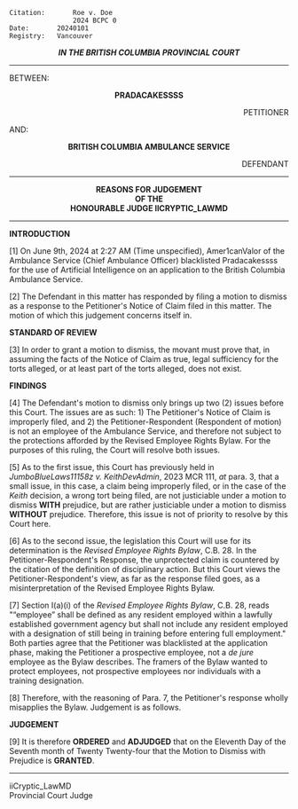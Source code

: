 	Citation:       Roe v. Doe
                	2024 BCPC 0
	Date:		20240101
	Registry:	Vancouver

<p align="center"><b><i>
				IN THE BRITISH COLUMBIA PROVINCIAL COURT
</b></i>

---

BETWEEN:
<p align="center"><b>		PRADACAKESSSS				</b>
<p align="right">		PETITIONER
<p>				AND:
<p align="center"><b>		BRITISH COLUMBIA AMBULANCE SERVICE			</b>
<p align="right">		DEFENDANT

---
	
<p align="center"><b>		
				REASONS FOR JUDGEMENT
<br>				OF THE
<br>				HONOURABLE JUDGE IICRYPTIC_LAWMD

</b>

---

**INTRODUCTION**

[1] On June 9th, 2024 at 2:27 AM (Time unspecified), Amer1canValor of the Ambulance Service (Chief Ambulance Officer) blacklisted Pradacakessss for the use of Artificial Intelligence on an application to the British Columbia Ambulance Service.

[2] The Defendant in this matter has responded by filing a motion to dismiss as a response to the Petitioner's Notice of Claim filed in this matter. The motion of which this judgement concerns itself in.

**STANDARD OF REVIEW**

[3] In order to grant a motion to dismiss, the movant must prove that, in assuming the facts of the Notice of Claim as true, legal sufficiency for the torts alleged, or at least part of the torts alleged, does not exist.

**FINDINGS**

[4] The Defendant's motion to dismiss only brings up two (2) issues before this Court. The issues are as such: 1) The Petitioner's Notice of Claim is improperly filed, and 2) the Petitioner-Respondent (Respondent of motion) is not an employee of the Ambulance Service, and therefore not subject to the protections afforded by the Revised Employee Rights Bylaw. For the purposes of this ruling, the Court will resolve both issues.

[5] As to the first issue, this Court has previously held in *JumboBlueLaws11158z v. KeithDevAdmin*, 2023 MCR 111, *at* para. 3, that a small issue, in this case, a claim being improperly filed, or in the case of the *Keith* decision, a wrong tort being filed, are not justiciable under a motion to dismiss **WITH** prejudice, but are rather justiciable under a motion to dismiss **WITHOUT** prejudice. Therefore, this issue is not of priority to resolve by this Court here.

[6] As to the second issue, the legislation this Court will use for its determination is the *Revised Employee Rights Bylaw*, C.B. 28. In the Petitioner-Respondent's Response, the unprotected claim is countered by the citation of the definition of disciplinary action. But this Court views the Petitioner-Respondent's view, as far as the response filed goes, as a misinterpretation of the Revised Employee Rights Bylaw. 

[7] Section I(a)(i) of the *Revised Employee Rights Bylaw*, C.B. 28, reads "“employee” shall be defined as any resident employed within a lawfully established government agency but shall not include any resident employed with a designation of still being in training before entering full employment." Both parties agree that the Petitioner was blacklisted at the application phase, making the Petitioner a prospective employee, not a *de jure* employee as the Bylaw describes. The framers of the Bylaw wanted to protect employees, not prospective employees nor individuals with a training designation.

[8] Therefore, with the reasoning of Para. 7, the Petitioner's response wholly misapplies the Bylaw. Judgement is as follows.


**JUDGEMENT**

[9] It is therefore **ORDERED** and **ADJUDGED** that on the Eleventh Day of the Seventh month of Twenty Twenty-four that the Motion to Dismiss with Prejudice is **GRANTED**. 

---

iiCryptic_LawMD <br>
Provincial Court Judge
